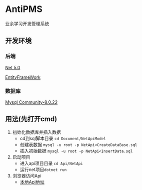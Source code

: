 # AntiPMS
业余学习开发管理系统

## 开发环境
### 后端 
[Net 5.0](https://docs.microsoft.com/zh-cn/dotnet/)

[EntityFrameWork](https://www.nuget.org/packages/Microsoft.EntityFrameworkCore/)

### 数据库
[Mysql Community-8.0.22](https://dev.mysql.com/downloads/)

## 用法(先打开cmd)
1. 初始化数据库并插入数据
   + cd到sql脚本目录 `cd Document/NetApiModel`
   + 创建表数据 `mysql -u root -p NetApi<CreateDataBase.sql`
   + 插入初始数据 `mysql -u root -p NetApi<InsertData.sql`
2. 启动项目
   + 进入api项目目录 `cd Api/NetApi`
   + 运行net项目`dotnet run`
3. 浏览器访问Api
   + [本地Api地址](http://localhost:5000/swagger/index.html)
